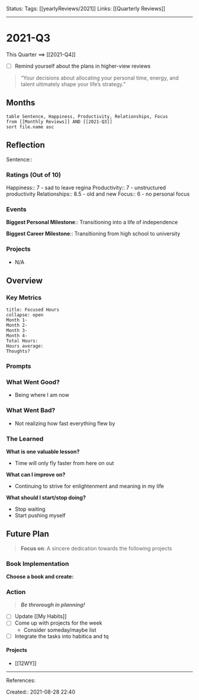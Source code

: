 Status:
Tags: [[yearlyReviews/2021]]
Links: [[Quarterly Reviews]]
___
# 2021-Q3
This Quarter ==> [[2021-Q4]]
- [ ] Remind yourself about the plans in higher-view reviews

> “Your decisions about allocating your personal time, energy, and talent ultimately shape your life’s strategy.”
## Months
```dataview
table Sentence, Happiness, Productivity, Relationships, Focus
from [[Monthly Reviews]] AND [[2021-Q3]]
sort file.name asc
```
## Reflection
Sentence:: 
### Ratings (Out of 10)
Happiness:: 7 - sad to leave regina
Productivity:: 7 - unstructured productivity
Relationships:: 8.5 - old and new
Focus:: 6 - no personal focus
### Events
**Biggest Personal Milestone**:: Transitioning into a life of independence

**Biggest Career Milestone**:: Transitioning from high school to university
### Projects
- N/A
## Overview
### Key Metrics
```ad-danger
title: Focused Hours
collapse: open
Month 1-
Month 2-
Month 3-
Month 4-
Total Hours:
Hours average: 
Thoughts?
```
### Prompts
### What Went Good?
- Being where I am now
### What Went Bad?
- Not realizing how fast everything flew by
### The Learned
**What is one valuable lesson?**
- Time will only fly faster from here on out

**What can I improve on?**
- Continuing to strive for enlightenment and meaning in my life

**What should I start/stop doing?**
- Stop waiting
- Start pushing myself

## Future Plan
> **Focus on**: A sincere dedication towards the following projects
### Book Implementation
**Choose a book and create:**
### Action
> ***Be throrough in planning!***
- [ ] Update [[My Habits]]
- [ ] Come up with projects for the week
	- Consider someday/maybe list
- [ ] Integrate the tasks into habitica and tq
#### Projects
- [[12WY]]
___
References:

Created:: 2021-08-28 22:40
